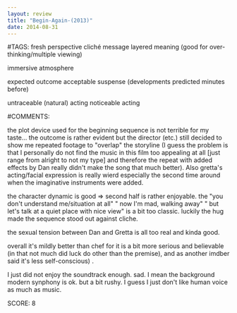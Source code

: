 ```yaml
---
layout: review
title: "Begin-Again-(2013)"
date: 2014-08-31
---
```


#TAGS:
fresh perspective
cliché message
layered meaning (good for over-thinking/multiple viewing)

immersive atmosphere

expected outcome
acceptable suspense (developments predicted minutes before)

untraceable (natural) acting
noticeable acting

#COMMENTS:

the plot device used for the beginning sequence is not terrible for my taste... the outcome is rather evident but the director (etc.) still decided to show me repeated footage to "overlap" the storyline (I guess the problem is that I personally do not find the music in this film too appealing at all [just range from alright to not my type] and therefore the repeat with added effects by Dan really didn't make the song that much better). Also gretta's acting/facial expression is really wierd especially the second time around when the imaginative instruments were added.

the character dynamic is good => second half is rather enjoyable. the "you don't understand me/situation at all" " now I'm mad, walking away" " but let's talk at a quiet place with nice view" is a bit too classic. luckily the hug made the sequence stood out against cliche.

the sexual tension between Dan and Gretta is all too real and kinda good.

overall it's mildly better than chef for it is a bit more serious and believable (in that not much did luck do other than the premise), and as another imdber said it's less self-conscious) .

I just did not enjoy the soundtrack enough. sad. I mean the background modern synphony is ok. but a bit rushy. I guess I just don't like human voice as much as music.





SCORE:
8
